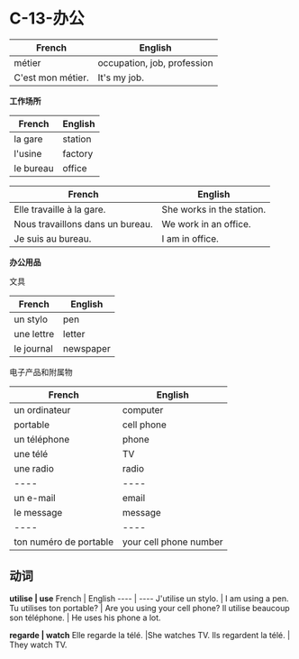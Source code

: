 # C-13-办公

French | English
---- | ----
métier | occupation, job, profession
C'est mon métier. | It's my job.

**工作场所**

French | English
---- | ----
la gare | station
l'usine | factory
le bureau | office

French | English
---- | ----
Elle travaille à la gare. | She works in the station.
Nous travaillons dans un bureau. | We work in an office.
Je suis au bureau. | I am in office.

**办公用品**

文具

French | English
---- | ----
un stylo | pen
une lettre | letter
le journal | newspaper

电子产品和附属物

French | English
---- | ----
un ordinateur | computer
portable | cell phone
un téléphone | phone
une télé | TV
une radio | radio
---- | ----
un e-mail | email
le message | message
---- | ----
ton numéro de portable | your cell phone number

## 动词

**utilise | use**
French | English
---- | ----
J'utilise un stylo. | I am using a pen.
Tu utilises ton portable? | Are you using your cell phone?
Il utilise beaucoup son téléphone. | He uses his phone a lot.

**regarde | watch**
Elle regarde la télé. |She watches TV.
Ils regardent la télé. | They watch TV.